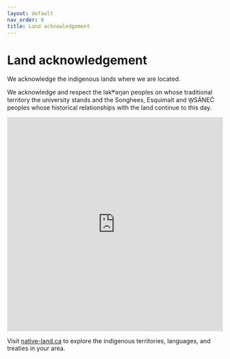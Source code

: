 ```yaml
---
layout: default
nav_order: 6
title: Land acknowledgement 
---
```

# Land acknowledgement

We acknowledge the indigenous lands where we are located.    

We acknowledge and respect the lək̓ʷəŋən peoples on whose traditional territory the university stands and the Songhees, Esquimalt and W̱SÁNEĆ peoples whose historical relationships with the land continue to this day.
<iframe src="https://native-land.ca/api/embed/embed.html?maps=territories&position=48.4634,-123.3117" style="width:100%; height:500px; border:none;"></iframe>

Visit [native-land.ca](https://native-land.ca/) to explore the indigenous territories, languages, and treaties in your area.
